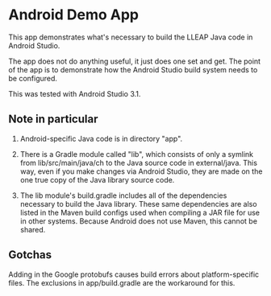 # Android Demo App

This app demonstrates what's necessary to build the LLEAP Java code in
Android Studio.

The app does not do anything useful, it just does one set and get. The
point of the app is to demonstrate how the Android Studio build system
needs to be configured.

This was tested with Android Studio 3.1.

## Note in particular

1. Android-specific Java code is in directory "app".

2. There is a Gradle module called "lib", which consists of only a
symlink from lib/src/main/java/ch to the Java source code in
external/java. This way, even if you make changes via Android Studio,
they are made on the one true copy of the Java library source code.

3. The lib module's build.gradle includes all of the dependencies
necessary to build the Java library. These same dependencies are also
listed in the Maven build configs used when compiling a JAR file for
use in other systems.  Because Android does not use Maven, this cannot
be shared.

## Gotchas

Adding in the Google protobufs causes build errors about platform-specific
files. The exclusions in app/build.gradle are the workaround for this.

